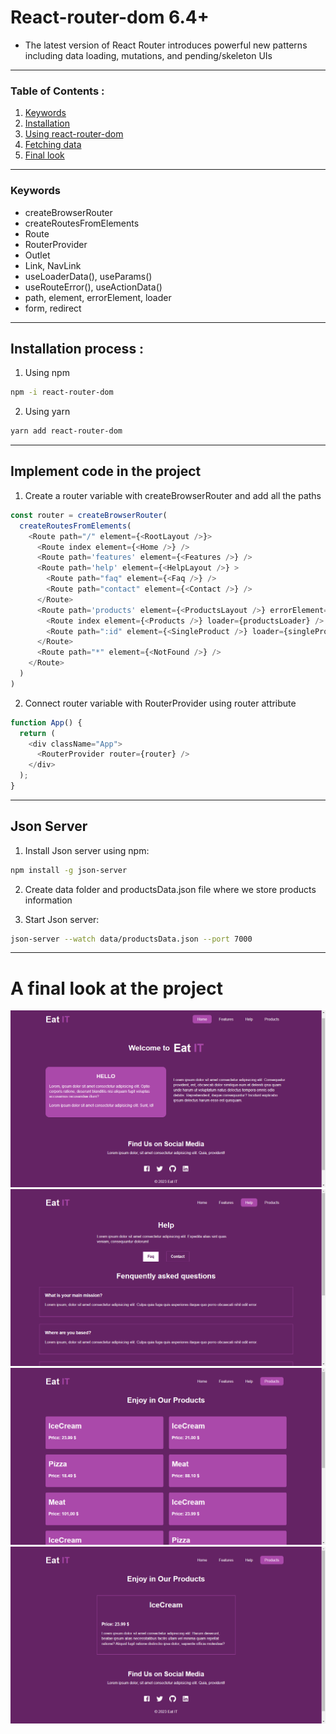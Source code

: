# React-router-dom 6.4+
- The latest version of React Router introduces powerful new patterns including data loading, mutations, and pending/skeleton UIs

---

### **Table of Contents :**
1. [Keywords](#key-words)
1. [Installation](#installation-process) 
1. [Using react-router-dom](#implement-code-in-project)
1. [Fetching data](#Json-server)
1. [Final look](#finnal-look-of-project)
---


### **Keywords**
- createBrowserRouter
- createRoutesFromElements
- Route
- RouterProvider 
- Outlet
- Link, NavLink
- useLoaderData(), useParams()
- useRouteError(), useActionData()
- path, element, errorElement, loader
- form, redirect
---

## **Installation process :**

1. Using npm
```bash
npm -i react-router-dom
```

2. Using yarn
```bash
yarn add react-router-dom
```

---

## **Implement code in the project**

1. Create a router variable with createBrowserRouter and add all the paths

```javascript
const router = createBrowserRouter(
  createRoutesFromElements(
    <Route path="/" element={<RootLayout />}>
      <Route index element={<Home />} />
      <Route path='features' element={<Features />} />
      <Route path='help' element={<HelpLayout />} >
        <Route path="faq" element={<Faq />} />
        <Route path="contact" element={<Contact />} />
      </Route>
      <Route path='products' element={<ProductsLayout />} errorElement={<ProductsError />}>
        <Route index element={<Products />} loader={productsLoader} />
        <Route path=":id" element={<SingleProduct />} loader={singleProductLoader} />
      </Route>
      <Route path="*" element={<NotFound />} />
    </Route>
  )
)
```
2. Connect router variable with RouterProvider using router attribute

```javascript
function App() {
  return (
    <div className="App">
      <RouterProvider router={router} />
    </div>
  );
}
``` 
---

## Json Server
1. Install Json server using npm:
```bash
npm install -g json-server
```
2. Create data folder and productsData.json file where we store products information

3. Start Json server:
```bash
json-server --watch data/productsData.json --port 7000
```


---
# A final look at the project

![Project Image](./src/assests/images/ProjectImage.png)
![Project Image](./src/assests/images/ProjectImage3.png)
![Project Image](./src/assests/images/ProjectImage4.png)
![Project Image](./src/assests/images/ProjectImage2.png)

